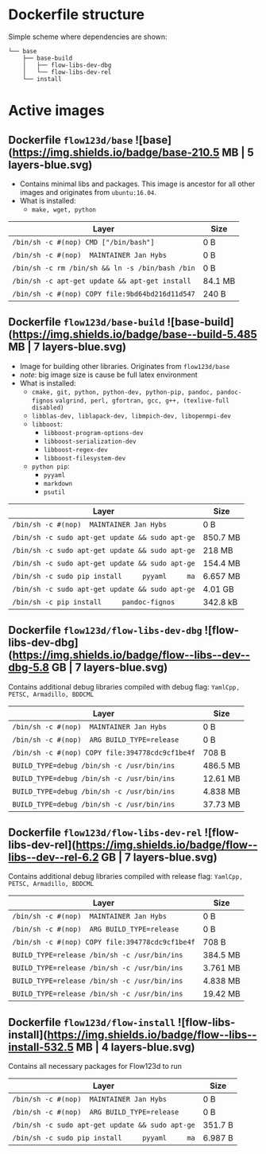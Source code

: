 # Dockerfile structure
Simple scheme where dependencies are shown:
```
└── base
    ├── base-build
    │   ├── flow-libs-dev-dbg
    │   └── flow-libs-dev-rel
    └── install
```

# Active images
## Dockerfile  `flow123d/base` ![base](https://img.shields.io/badge/base-210.5 MB | 5 layers-blue.svg)
 - Contains minimal libs and packages. This image is ancestor for all other images and originates from `ubuntu:16.04`.
 - What is installed:
   - `make, wget, python`
   
Layer                                           | Size
----------------------------------------------- | ---
`/bin/sh -c #(nop) CMD ["/bin/bash"]          ` |  0 B                 
`/bin/sh -c #(nop)  MAINTAINER Jan Hybs       ` |  0 B                 
`/bin/sh -c rm /bin/sh && ln -s /bin/bash /bin` |  0 B                 
`/bin/sh -c apt-get update && apt-get install ` |  84.1 MB             
`/bin/sh -c #(nop) COPY file:9bd64bd216d11d547` |  240 B               


## Dockerfile `flow123d/base-build` ![base-build](https://img.shields.io/badge/base--build-5.485 MB | 7 layers-blue.svg)
 - Image for building other libraries. Originates from `flow123d/base`
 - *note*: big image size is cause be full latex environment
 - What is installed:
   - `cmake, git, python, python-dev, python-pip, pandoc, pandoc-fignos`
     `valgrind, perl, gfortran, gcc, g++, (texlive-full disabled)`
   - `libblas-dev, liblapack-dev, libmpich-dev, libopenmpi-dev`
   - `libboost`:
     - `libboost-program-options-dev`
     - `libboost-serialization-dev`
     - `libboost-regex-dev`
     - `libboost-filesystem-dev`
   - `python pip`:
     - `pyyaml`
     - `markdown`
     - `psutil`

Layer                                           | Size
----------------------------------------------- | ---
`/bin/sh -c #(nop)  MAINTAINER Jan Hybs       ` |  0 B                 
`/bin/sh -c sudo apt-get update && sudo apt-ge` |  850.7 MB            
`/bin/sh -c sudo apt-get update && sudo apt-ge` |  218 MB              
`/bin/sh -c sudo apt-get update && sudo apt-ge` |  154.4 MB            
`/bin/sh -c sudo pip install     pyyaml     ma` |  6.657 MB            
`/bin/sh -c sudo apt-get update && sudo apt-ge` |  4.01 GB             
`/bin/sh -c pip install     pandoc-fignos     ` |  342.8 kB            


## Dockerfile `flow123d/flow-libs-dev-dbg` ![flow-libs-dev-dbg](https://img.shields.io/badge/flow--libs--dev--dbg-5.8 GB | 7 layers-blue.svg)
Contains additional debug libraries compiled with debug flag: `YamlCpp, PETSC, Armadillo, BDDCML`

Layer                                           | Size
----------------------------------------------- | ---
`/bin/sh -c #(nop)  MAINTAINER Jan Hybs`        |  0 B 
`/bin/sh -c #(nop)  ARG BUILD_TYPE=release`     |  0 B
`/bin/sh -c #(nop) COPY file:394778cdc9cf1be4f` |  708 B
`BUILD_TYPE=debug /bin/sh -c /usr/bin/ins`      |  486.5 MB
`BUILD_TYPE=debug /bin/sh -c /usr/bin/ins`      |  12.61 MB
`BUILD_TYPE=debug /bin/sh -c /usr/bin/ins`      |  4.838 MB
`BUILD_TYPE=debug /bin/sh -c /usr/bin/ins`      |  37.73 MB

## Dockerfile `flow123d/flow-libs-dev-rel` ![flow-libs-dev-rel](https://img.shields.io/badge/flow--libs--dev--rel-6.2 GB | 7 layers-blue.svg)
 Contains additional debug libraries compiled with release flag: `YamlCpp, PETSC, Armadillo, BDDCML`
 
Layer                                           | Size
 ----------------------------------------------- | ---
 `/bin/sh -c #(nop)  MAINTAINER Jan Hybs`        |  0 B 
 `/bin/sh -c #(nop)  ARG BUILD_TYPE=release`     |  0 B
 `/bin/sh -c #(nop) COPY file:394778cdc9cf1be4f` |  708 B
 `BUILD_TYPE=release /bin/sh -c /usr/bin/ins`    |  384.5 MB
 `BUILD_TYPE=release /bin/sh -c /usr/bin/ins`    |  3.761 MB
 `BUILD_TYPE=release /bin/sh -c /usr/bin/ins`    |  4.838 MB
 `BUILD_TYPE=release /bin/sh -c /usr/bin/ins`    |  19.42 MB


## Dockerfile `flow123d/flow-install` ![flow-libs-install](https://img.shields.io/badge/flow--libs--install-532.5 MB | 4 layers-blue.svg)
Contains all necessary packages for Flow123d to run

Layer                                           | Size
----------------------------------------------- | ---
`/bin/sh -c #(nop)  MAINTAINER Jan Hybs`        |  0 B 
`/bin/sh -c #(nop)  ARG BUILD_TYPE=release`     |  0 B
`/bin/sh -c sudo apt-get update && sudo apt-ge` |  351.7 B
`/bin/sh -c sudo pip install     pyyaml     ma` |  6.987 B
